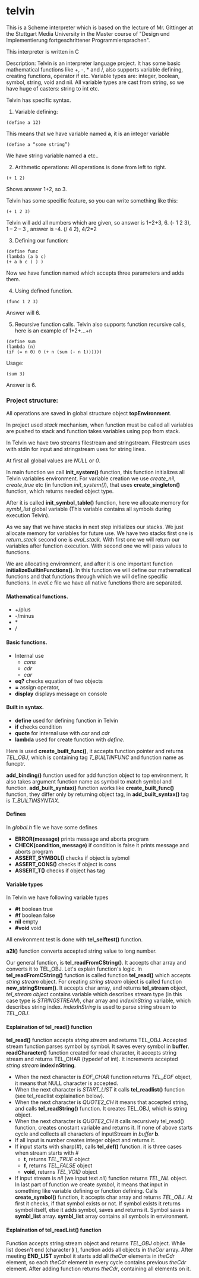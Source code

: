 # telvin

This is a Scheme interpreter which is based on the lecture of Mr. Gittinger at the Stuttgart Media University in the Master course of "Design und Implementierung fortgeschrittener Programmiersprachen".

This interpreter is written in C

Description:
Telvin is an interpreter language project. It has some basic mathematical functions like +, -, * and /, also supports variable defining, creating functions, operator if etc.
Variable types are: integer, boolean, symbol, string, void and nil. All variable types are cast from string, so we have huge of casters: string to int etc.

Telvin has specific syntax.

1. Variable defining:
```
(define a 12)
```
This means that we have variable named **a**, it is an integer variable
```
(define a “some string”)
```
We have string variable named **a** etc..

2. Arithmetic operations:
All operations is done from left to right.
```
(+ 1 2)
```
Shows answer 1+2, so 3.

Telvin has some specific feature, so you can write something like this:
```
(+ 1 2 3)
```
Telvin will add all numbers which are given, so answer is 1+2+3, 6. (- 1 2 3), 1 – 2 – 3 , answer is -4. (/ 4 2), 4/2=2

3. Defining our function:
```
(define func
(lambda (a b c)
(+ a b c ) ) )
```
Now we have function named <func> which accepts three parameters and adds them.

4. Using defined function.
```
(func 1 2 3)
```
Answer will 6.

5. Recursive function calls.
Telvin also supports function recursive calls, here is an example of 1+2+...+n
```
(define sum
(lambda (n)
(if (= n 0) 0 (+ n (sum (- n 1))))))
```
Usage:
```
(sum 3)
```
Answer is 6.

### Project structure:
All operations are saved in global structure object **topEnvironment**.

In project used *stack* mechanism, when function must be called all variables are pushed to stack and function takes variables using pop from stack.

In Telvin we have two streams filestream and stringstream. Filestream uses with stdin for input and stringstream uses for string lines.

At first all global values are *NULL* or *0*.

In main function we call **init_system()** function, this function initializes all Telvin variables environment. For variable creation we use *create_nil*, *create_true* etc (in function *init_system()*), that uses **create_singleton()** function, which returns needed object type.

After it is called  **init_symbol_table()** function, here we allocate memory for *symbl_list* global variable (This variable contains all symbols during execution Telvin).

As we say that we have stacks in next step initializes our stacks. We just allocate memory for variables for future use. We have two stacks first one is *return_stack* second one is *eval_stack*. With first one we will return our variables after function execution. With second one we will pass values to functions.

We are allocating environment, and after it is one important function **initializeBuiltinFunctions()**. In this function we will define our mathematical functions and that functions through which we will define specific functions. In *eval.c* file we have all native functions there are separated.

#### Mathematical functions.

- +/plus
- -/minus
- \*
- /

#### Basic functions.
- Internal use
  - *cons*
  - *cdr*
  - *car*
- **eq?** 	checks equation of two objects
- **=** 	assign operator,
- **display** displays message on console
#### Built in syntax.
- **define**	used for defining function in Telvin
- **if** 		checks condition
- **quote**  	for internal use with *car* and *cdr*
- **lambda** 	used for create function with *define*.

Here is used **create_built_func()**, it accepts function pointer and returns *TEL_OBJ*, which is containing tag *T_BUILTINFUNC* and function name as funcptr.

**add_binding()** function used for add function object to top environment. It also takes argument function name as symbol to match symbol and function.
**add_built_syntax()** function works like **create_built_func()** function, they differ only by returning object tag, in **add_built_syntax()** tag is *T_BUILTINSYNTAX*.

#### Defines
In *global.h* file we have some defines
- **ERROR(message)** 			prints message and aborts program
- **CHECK(condition, message)** if condition is false it prints message and aborts program
- **ASSERT_SYMBOL()** 			checks if object is sybmol
- **ASSERT_CONS()** 			checks if object is cons
- **ASSERT_T()** 				checks if object has tag

#### Variable types
In Telvin we have following variable types

- **\#t** 		boolean true
- **\#f** 		boolean false
- **nil** 		empty
- **\#void**	void


All environment test is done with **tel_selftest()** function.

**a2l()** function converts accepted string value to long number.

Our general function, is **tel_readFromCString()**. It accepts char array and converts it to TEL_OBJ. Let's explain function's logic.
In **tel_readFromCString()** function is called function **tel_read()** which accepts *string stream* object.
For creating *string stream* object is called function **new_stringStream()**. It accepts char array, and returns **tel_stream** object, *tel_stream object* contains variable which describes stream type (in this case type is *STRINGSTREAM*), char array and *indexInString* variable, which describes string index. *indexInString* is used to parse string stream to *TEL_OBJ*.

#### Explaination of tel_read() function
**tel_read()** function accepts *string stream* and returns TEL_OBJ. Accepted stream function parses symbol by symbol. It saves every symbol in **buffer**. **readCharacter()** function created for read character, it accepts string stream and returns TEL_CHAR (typedef of int). It increments accepted *string stream* **indexInString**.
- When the next character is *EOF_CHAR* function returns *TEL_EOF* object, it means that NULL character is accepted.
- When the next character is *START_LIST* it calls **tel_readlist()** function (see tel_readlist explaination below).
- When the next character is *QUOTE2_CH* it means that accepted string, and calls **tel_readString()** function. It creates TEL_OBJ, which is string object.
- When the next character is *QUOTE2_CH* it calls recursively tel_read() function, creates cnostant variable and returns it.
If none of above starts cycle and collects all characters of inputStream in *buffer* **b**.
- If all input is number creates integer object and returns it.
- If input starts with sharp(\#), calls **tel_def()** function. it is three cases when stream starts with *\#*
  - **t**, returns *TEL_TRUE* object
  - **f**, returns *TEL_FALSE* object
  - **void**, returns *TEL_VOID* object
- If input stream is *nil* (we input text *nil*) function returns *TEL_NIL* object.
In last part of function we create *symbol*, it means that input in something like variable defining or function defining. Calls **create_symbol()** function, it accepts char array and returns *TEL_OBJ*. At first it checks, if that symbol exists or not. If symbol exists it returns symbol itself, else it adds symbol, saves and returns it. Symbol saves in **symbl_list** array. **symbl_list** array contains all symbols in environment.

#### Explaination of tel_readList() function
Function accepts string stream object and returns *TEL_OBJ* object. While list doesn't end (character **)** ), function adds all objects in *theCar* array. After meeting **END_LIST** symbol it starts add all *theCar* elements in *theCdr* element, so each *theCdr* element in every cycle contains previous *theCdr* element. After adding function returns *theCdr*, containing all elements on it.
